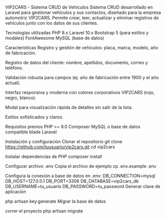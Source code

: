 VIP2CARS - Sistema CRUD de Vehículos
Sistema CRUD desarrollado en Laravel para gestionar vehículos y sus contactos, diseñado para la empresa automotriz VIP2CARS. Permite crear, leer, actualizar y eliminar registros de vehículos junto con los datos de sus clientes.

Tecnologías utilizadas
PHP 8.x
Laravel 10.x 
Bootstrap 5 (para estilos y modales)
FontAwesome
MySQL (base de datos)

Características
Registro y gestión de vehículos: placa, marca, modelo, año de fabricación.

Registro de datos del cliente: nombre, apellidos, documento, correo y teléfono.

Validación robusta para campos (ej. año de fabricación entre 1900 y el año actual).

Interfaz responsiva y moderna con colores corporativos VIP2CARS (rojo, negro, blanco).

Modal para visualización rápida de detalles sin salir de la lista.

Estilos sofisticados y claros.

Requisitos previos
PHP >= 8.0
Composer
MySQL o base de datos compatible
blade Laravel


Instalación y configuración
Clonar el repositorio
git clone https://github.com/tuusuario/vip2cars.git
cd vip2cars

Instalar dependencias de PHP
composer install

Configurar archivo .env
Copia el archivo de ejemplo
cp .env.example .env

Configura la conexión a base de datos en .env:
DB_CONNECTION=mysql
DB_HOST=127.0.0.1
DB_PORT=3306
DB_DATABASE=vip2cars_db
DB_USERNAME=tu_usuario
DB_PASSWORD=tu_password
Generar clave de aplicación

php artisan key:generate
Migrar la base de datos

correr el proyecto
php artisan migrate
